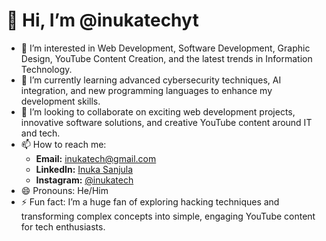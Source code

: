 # 👋 Hi, I’m @inukatechyt

- 👀 I’m interested in Web Development, Software Development, Graphic Design, YouTube Content Creation, and the latest trends in Information Technology.
- 🌱 I’m currently learning advanced cybersecurity techniques, AI integration, and new programming languages to enhance my development skills.
- 💞️ I’m looking to collaborate on exciting web development projects, innovative software solutions, and creative YouTube content around IT and tech.
- 📫 How to reach me:  
   - **Email:** inukatech@gmail.com  
   - **LinkedIn:** [Inuka Sanjula](https://tinyurl.com/InukaTechLinkedIn)  
   - **Instagram:** [@inukatech](https://tinyurl.com/InukaTechInsta)
- 😄 Pronouns: He/Him
- ⚡ Fun fact: I’m a huge fan of exploring hacking techniques and transforming complex concepts into simple, engaging YouTube content for tech enthusiasts.

<!---
inukatechyt/inukatechyt is a ✨ special ✨ repository because its `README.md` (this file) appears on your GitHub profile.
You can click the Preview link to take a look at your changes.
--->

